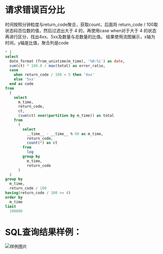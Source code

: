 # 请求错误百分比

时间按照分钟粒度与return_code聚合，获取count，后面将 return_code / 100取状态码百位数的值，然后过滤出大于 4 的，再使用case when对于大于 4 的状态再进行区分，找出4xx、5xx及数量与总数量的比值。
结果使用流图展示，x轴为时间，y轴是比值，聚合列是code


```SQL
* |
select
  date_format (from_unixtime(m_time), '%H:%i') as date,
  sum(ct) * 100.0 / max(total) as error_ratio,
  case
    when return_code / 100 < 5 then '4xx'
    else '5xx'
  end as code
from
  (
    select
      m_time,
      return_code,
      ct,
      (sum(ct) over(partition by m_time)) as total
    from
      (
        select
          __time__ - __time__ % 60 as m_time,
          return_code,
          count(*) as ct
        from
          log
        group by
          m_time,
          return_code
      )
  )
group by
  m_time,
  return_code / 100
having(return_code / 100 >= 4)
order by
  m_time
limit
  100000
```

# SQL查询结果样例：

![样例图片](http://slsconsole.oss-cn-hangzhou.aliyuncs.com/sql_sample/%E8%AF%B7%E6%B1%82%E9%94%99%E8%AF%AF%E7%99%BE%E5%88%86%E6%AF%941585120300.png)